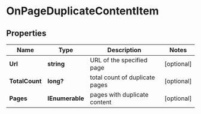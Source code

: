 # OnPageDuplicateContentItem


## Properties

| Name | Type | Description | Notes |
|------------ | ------------- | ------------- | -------------|
**Url** | **string** | URL of the specified page |[optional]|
**TotalCount** | **long?** | total count of duplicate pages |[optional]|
**Pages** | **IEnumerable<Pages>** | pages with duplicate content |[optional]|